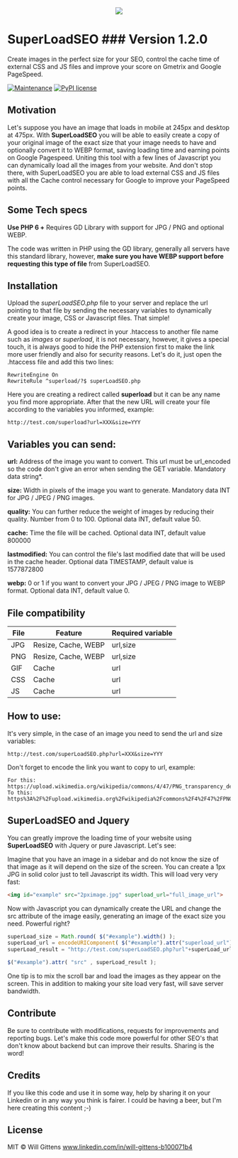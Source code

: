 <div align="center">
  <img src="https://willgittens.com.br/SuperLoadSEO.jpg">
</div>

# SuperLoadSEO ### Version 1.2.0

Create images in the perfect size for your SEO, control the cache time of external CSS and JS files and improve your score on Gmetrix and Google PageSpeed.

[![Maintenance](https://img.shields.io/badge/Maintained%3F-yes-green.svg)](https://GitHub.com/Naereen/StrapDown.js/graphs/commit-activity)
[![PyPI license](https://img.shields.io/pypi/l/ansicolortags.svg)](https://pypi.python.org/pypi/ansicolortags/)


## Motivation

Let's suppose you have an image that loads in mobile at 245px and desktop at 475px. With **SuperLoadSEO** you will be able to easily create a copy of your original image of the exact size that your image needs to have and optionally convert it to WEBP format, saving loading time and earning points on Google Pagespeed. Uniting this tool with a few lines of Javascript you can dynamically load all the images from your website. And don't stop there, with SuperLoadSEO you are able to load external CSS and JS files with all the Cache control necessary for Google to improve your PageSpeed points.

## Some Tech specs

**Use PHP 6 +**
Requires GD Library with support for JPG / PNG and optional WEBP.

The code was written in PHP using the GD library, generally all servers have this standard library, however, **make sure you have WEBP support before requesting this type of file** from SuperLoadSEO. 

## Installation

Upload the *superLoadSEO.php* file to your server and replace the url pointing to that file by sending the necessary variables to dynamically create your image, CSS or Javascript files. That simple!

A good idea is to create a redirect in your .htaccess to another file name such as *images* or *superload*, it is not necessary, however, it gives a special touch, it is always good to hide the PHP extension first to make the link more user friendly and also for security reasons. Let's do it, just open the .htaccess file and add this two lines:
```
RewriteEngine On
RewriteRule ^superload/?$ superLoadSEO.php
```
Here you are creating a redirect called **superload** but it can be any name you find more appropriate. After that the new URL will create your file according to the variables you informed, example:
```
http://test.com/superload?url=XXX&size=YYY
```

## Variables you can send:

**url:** Address of the image you want to convert. This url must be url_encoded so the code don't give an error when sending the GET variable. Mandatory data string*.

**size:** Width in pixels of the image you want to generate. Mandatory data INT for JPG / JPEG / PNG images. 

**quality:** You can further reduce the weight of images by reducing their quality. Number from 0 to 100. Optional data INT, default value 50.

**cache:** Time the file will be cached. Optional data INT, default value 800000

**lastmodified:** You can control the file's last modified date that will be used in the cache header. Optional data TIMESTAMP, default value is 1577872800

**webp:** 0 or 1 if you want to convert your JPG / JPEG / PNG image to WEBP format. Optional data INT, default value 0.

## File compatibility

|File|Feature|Required variable|
|----|-------|-----------------|
|JPG|Resize, Cache, WEBP|url,size|
|PNG|Resize, Cache, WEBP|url,size|
|GIF|Cache|url|
|CSS|Cache|url|
|JS|Cache|url|

## How to use:

It's very simple, in the case of an image you need to send the url and size variables:
```
http://test.com/superLoadSEO.php?url=XXX&size=YYY
```
Don't forget to encode the link you want to copy to url, example:
```
For this: https://upload.wikimedia.org/wikipedia/commons/4/47/PNG_transparency_demonstration_1.png
To this: https%3A%2F%2Fupload.wikimedia.org%2Fwikipedia%2Fcommons%2F4%2F47%2FPNG_transparency_demonstration_1.png
```
## SuperLoadSEO and Jquery

You can greatly improve the loading time of your website using **SuperLoadSEO** with Jquery or pure Javascript. Let's see:

Imagine that you have an image in a sidebar and do not know the size of that image as it will depend on the size of the screen. You can create a 1px JPG in solid color just to tell Javascript its width. This will load very very fast:

```html
<img id="example" src="2pximage.jpg" superload_url="full_image_url">
```
Now with Javascript you can dynamically create the URL and change the src attribute of the image easily, generating an image of the exact size you need. Powerful right?

```javascript
superLoad_size = Math.round( $("#example").width() );
superLoad_url = encodeURIComponent( $("#example").attr("superload_url") );
superLoad_result = "http://test.com/superLoadSEO.php?url"+superLoad_url+"&size="+superLoad_size;

$("#example").attr( "src" , superLoad_result );
```
One tip is to mix the scroll bar and load the images as they appear on the screen. This in addition to making your site load very fast, will save server bandwidth.

## Contribute

Be sure to contribute with modifications, requests for improvements and reporting bugs. Let's make this code more powerful for other SEO's that don't know about backend but can improve their results. Sharing is the word!

## Credits

If you like this code and use it in some way, help by sharing it on your Linkedin or in any way you think is fairer. I could be having a beer, but I'm here creating this content ;-)

## License

MIT © Will Gittens
www.linkedin.com/in/will-gittens-b100071b4



